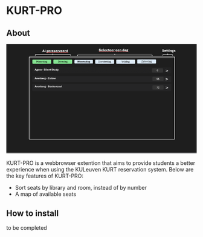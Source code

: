 # KURT-PRO

## About

![KURT-PRO homepage](docs/readme-screenshots/homepage.png)

KURT-PRO is a webbrowser extention that aims to provide students a better experience when using the KULeuven KURT reservation system. Below are the key features of KURT-PRO:

- Sort seats by library and room, instead of by number
- A map of available seats

## How to install

to be completed